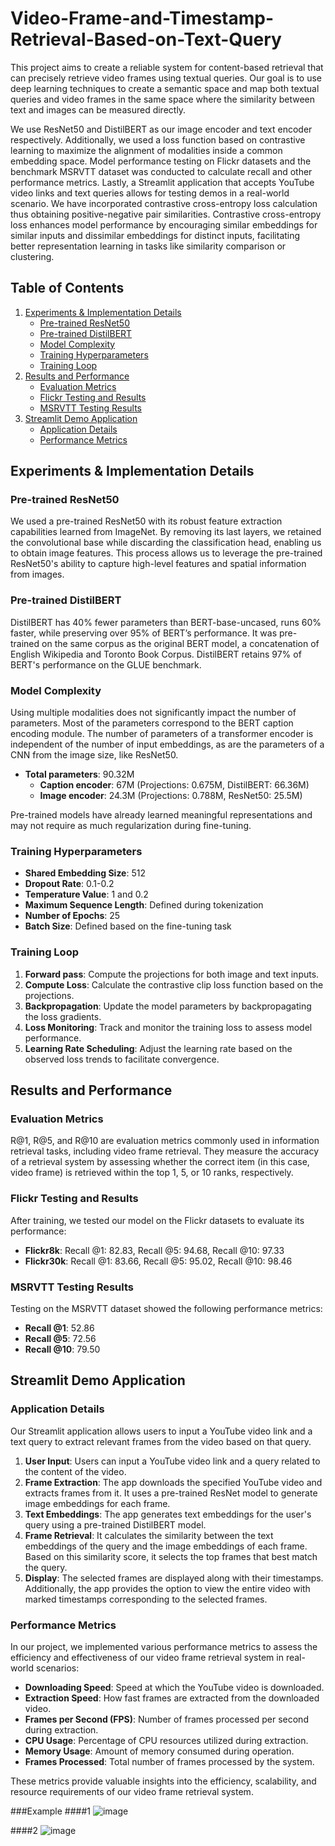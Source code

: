 # Video-Frame-and-Timestamp-Retrieval-Based-on-Text-Query

This project aims to create a reliable system for content-based retrieval that can precisely retrieve video frames using textual queries. Our goal is to use deep learning techniques to create a semantic space and map both textual queries and video frames in the same space where the similarity between text and images can be measured directly.

We use ResNet50 and DistilBERT as our image encoder and text encoder respectively. Additionally, we used a loss function based on contrastive learning to maximize the alignment of modalities inside a common embedding space. Model performance testing on Flickr datasets and the benchmark MSRVTT dataset was conducted to calculate recall and other performance metrics. Lastly, a Streamlit application that accepts YouTube video links and text queries allows for testing demos in a real-world scenario. We have incorporated contrastive cross-entropy loss calculation thus obtaining positive-negative pair similarities. Contrastive cross-entropy loss enhances model performance by encouraging similar embeddings for similar inputs and dissimilar embeddings for distinct inputs, facilitating better representation learning in tasks like similarity comparison or clustering.

## Table of Contents

1. [Experiments & Implementation Details](#experiments--implementation-details)
   - [Pre-trained ResNet50](#pre-trained-resnet50)
   - [Pre-trained DistilBERT](#pre-trained-distilbert)
   - [Model Complexity](#model-complexity)
   - [Training Hyperparameters](#training-hyperparameters)
   - [Training Loop](#training-loop)
2. [Results and Performance](#results-and-performance)
   - [Evaluation Metrics](#evaluation-metrics)
   - [Flickr Testing and Results](#flickr-testing-and-results)
   - [MSRVTT Testing Results](#msrvtt-testing-results)
3. [Streamlit Demo Application](#streamlit-demo-application)
   - [Application Details](#application-details)
   - [Performance Metrics](#performance-metrics)

## Experiments & Implementation Details

### Pre-trained ResNet50

We used a pre-trained ResNet50 with its robust feature extraction capabilities learned from ImageNet. By removing its last layers, we retained the convolutional base while discarding the classification head, enabling us to obtain image features. This process allows us to leverage the pre-trained ResNet50's ability to capture high-level features and spatial information from images.

### Pre-trained DistilBERT

DistilBERT has 40% fewer parameters than BERT-base-uncased, runs 60% faster, while preserving over 95% of BERT’s performance. It was pre-trained on the same corpus as the original BERT model, a concatenation of English Wikipedia and Toronto Book Corpus. DistilBERT retains 97% of BERT's performance on the GLUE benchmark.

### Model Complexity

Using multiple modalities does not significantly impact the number of parameters. Most of the parameters correspond to the BERT caption encoding module. The number of parameters of a transformer encoder is independent of the number of input embeddings, as are the parameters of a CNN from the image size, like ResNet50.

- **Total parameters**: 90.32M
  - **Caption encoder**: 67M (Projections: 0.675M, DistilBERT: 66.36M)
  - **Image encoder**: 24.3M (Projections: 0.788M, ResNet50: 25.5M)

Pre-trained models have already learned meaningful representations and may not require as much regularization during fine-tuning.

### Training Hyperparameters

- **Shared Embedding Size**: 512
- **Dropout Rate**: 0.1-0.2
- **Temperature Value**: 1 and 0.2
- **Maximum Sequence Length**: Defined during tokenization
- **Number of Epochs**: 25
- **Batch Size**: Defined based on the fine-tuning task

### Training Loop

1. **Forward pass**: Compute the projections for both image and text inputs.
2. **Compute Loss**: Calculate the contrastive clip loss function based on the projections.
3. **Backpropagation**: Update the model parameters by backpropagating the loss gradients.
4. **Loss Monitoring**: Track and monitor the training loss to assess model performance.
5. **Learning Rate Scheduling**: Adjust the learning rate based on the observed loss trends to facilitate convergence.

## Results and Performance

### Evaluation Metrics

R@1, R@5, and R@10 are evaluation metrics commonly used in information retrieval tasks, including video frame retrieval. They measure the accuracy of a retrieval system by assessing whether the correct item (in this case, video frame) is retrieved within the top 1, 5, or 10 ranks, respectively.

### Flickr Testing and Results

After training, we tested our model on the Flickr datasets to evaluate its performance:

- **Flickr8k**: Recall @1: 82.83, Recall @5: 94.68, Recall @10: 97.33
- **Flickr30k**: Recall @1: 83.66, Recall @5: 95.02, Recall @10: 98.46

### MSRVTT Testing Results

Testing on the MSRVTT dataset showed the following performance metrics:

- **Recall @1**: 52.86
- **Recall @5**: 72.56
- **Recall @10**: 79.50

## Streamlit Demo Application

### Application Details

Our Streamlit application allows users to input a YouTube video link and a text query to extract relevant frames from the video based on that query.

1. **User Input**: Users can input a YouTube video link and a query related to the content of the video.
2. **Frame Extraction**: The app downloads the specified YouTube video and extracts frames from it. It uses a pre-trained ResNet model to generate image embeddings for each frame.
3. **Text Embeddings**: The app generates text embeddings for the user's query using a pre-trained DistilBERT model.
4. **Frame Retrieval**: It calculates the similarity between the text embeddings of the query and the image embeddings of each frame. Based on this similarity score, it selects the top frames that best match the query.
5. **Display**: The selected frames are displayed along with their timestamps. Additionally, the app provides the option to view the entire video with marked timestamps corresponding to the selected frames.

### Performance Metrics

In our project, we implemented various performance metrics to assess the efficiency and effectiveness of our video frame retrieval system in real-world scenarios:

- **Downloading Speed**: Speed at which the YouTube video is downloaded.
- **Extraction Speed**: How fast frames are extracted from the downloaded video.
- **Frames per Second (FPS)**: Number of frames processed per second during extraction.
- **CPU Usage**: Percentage of CPU resources utilized during extraction.
- **Memory Usage**: Amount of memory consumed during operation.
- **Frames Processed**: Total number of frames processed by the system.

These metrics provide valuable insights into the efficiency, scalability, and resource requirements of our video frame retrieval system.

###Example 
####1
![image](https://github.com/NiharikaMangarai/Video-Frame-and-Timestamp-retrieval-based-on-Text-Query/assets/75827294/01650ef0-2670-46d5-880c-935da6cc9804)

####2
![image](https://github.com/NiharikaMangarai/Video-Frame-and-Timestamp-retrieval-based-on-Text-Query/assets/75827294/c908438f-aec5-449c-96ae-5ef52e9287b1)


